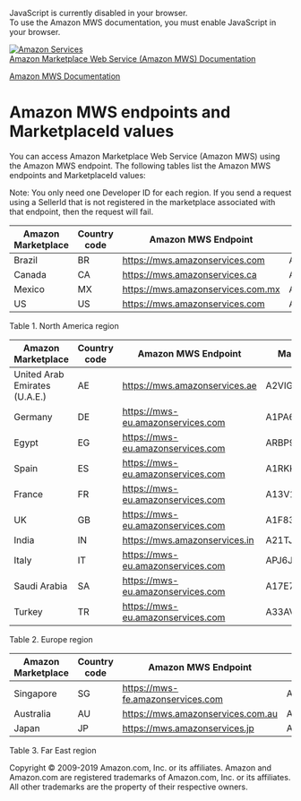 <div id="MWSDX_noscript">

JavaScript is currently disabled in your browser.  
To use the Amazon MWS documentation, you must enable JavaScript in your
browser.

</div>

<div id="MWSDX_divtop">

[![Amazon
Services](https://images-na.ssl-images-amazon.com/images/G/08/mwsportal/fr_FR/amazonservices.gif
"Amazon Services")](http://services.amazon.fr)  
<span id="MWSDX_titlebar">[Amazon Marketplace Web Service (Amazon MWS)
Documentation](https://developer.amazonservices.fr/gp/mws/docs.html)</span>

</div>

<div id="MWSDX_divbottom">

<div id="MWSDX_divleft">

<div id="MWSDX_toc">

</div>

</div>

<div id="MWSDX_divright">

<div id="MWSDX_content">

<span id="MWSDX_breadcrumbs">[Amazon MWS
Documentation](https://developer.amazonservices.fr/gp/mws/docs.html)</span>

<div id="DG_Endpoints" class="nested0">

# <span class="ph">Amazon MWS</span> endpoints and MarketplaceId values

<div class="body">

<div class="section">

You can access <span class="ph">Amazon Marketplace Web Service (Amazon
MWS)</span> using the <span class="ph">Amazon MWS</span> endpoint. The
following tables list the <span class="ph">Amazon MWS</span> endpoints
and <span class="keyword parmname">MarketplaceId</span> values:

<div class="note note">

<span class="notetitle">Note:</span> You only need one Developer ID for
each region. If you send a request using a
<span class="keyword parmname">SellerId</span> that is not registered in
the marketplace associated with that endpoint, then the request will
fail.

</div>

<div class="tablenoborder">

| Amazon Marketplace | Country code | <span class="ph">Amazon MWS</span> Endpoint                                             | MarketplaceId                                                        |
| ------------------ | ------------ | --------------------------------------------------------------------------------------- | -------------------------------------------------------------------- |
| Brazil             | BR           | <span id="DG_Endpoints__d2002e1165" class="ph">https://mws.amazonservices.com</span>    | <span id="DG_Endpoints__d2002e1169" class="ph">A2Q3Y263D00KWC</span> |
| Canada             | CA           | <span id="DG_Endpoints__d2002e1182" class="ph">https://mws.amazonservices.ca</span>     | <span id="DG_Endpoints__d2002e1186" class="ph">A2EUQ1WTGCTBG2</span> |
| Mexico             | MX           | <span id="DG_Endpoints__d2002e1199" class="ph">https://mws.amazonservices.com.mx</span> | <span id="DG_Endpoints__d2002e1203" class="ph">A1AM78C64UM0Y8</span> |
| US                 | US           | <span id="DG_Endpoints__d2002e1216" class="ph">https://mws.amazonservices.com</span>    | <span id="DG_Endpoints__d2002e1220" class="ph">ATVPDKIKX0DER</span>  |

<span class="tablecap">Table 1. North America
region</span>

</div>

<div class="tablenoborder">

| Amazon Marketplace            | Country code | <span class="ph">Amazon MWS</span> Endpoint                                             | MarketplaceId                                                        |
| ----------------------------- | ------------ | --------------------------------------------------------------------------------------- | -------------------------------------------------------------------- |
| United Arab Emirates (U.A.E.) | AE           | <span id="DG_Endpoints__d2002e1273" class="ph">https://mws.amazonservices.ae</span>     | <span id="DG_Endpoints__d2002e1277" class="ph">A2VIGQ35RCS4UG</span> |
| Germany                       | DE           | <span id="DG_Endpoints__d2002e1290" class="ph">https://mws-eu.amazonservices.com</span> | <span id="DG_Endpoints__d2002e1294" class="ph">A1PA6795UKMFR9</span> |
| Egypt                         | EG           | <span id="DG_Endpoints__d2002e1307" class="ph">https://mws-eu.amazonservices.com</span> | <span id="DG_Endpoints__d2002e1311" class="ph">ARBP9OOSHTCHU</span>  |
| Spain                         | ES           | <span id="DG_Endpoints__d2002e1324" class="ph">https://mws-eu.amazonservices.com</span> | <span id="DG_Endpoints__d2002e1328" class="ph">A1RKKUPIHCS9HS</span> |
| France                        | FR           | <span id="DG_Endpoints__d2002e1341" class="ph">https://mws-eu.amazonservices.com</span> | <span id="DG_Endpoints__d2002e1345" class="ph">A13V1IB3VIYZZH</span> |
| UK                            | GB           | <span id="DG_Endpoints__d2002e1359" class="ph">https://mws-eu.amazonservices.com</span> | <span id="DG_Endpoints__d2002e1363" class="ph">A1F83G8C2ARO7P</span> |
| India                         | IN           | <span id="DG_Endpoints__d2002e1376" class="ph">https://mws.amazonservices.in</span>     | <span id="DG_Endpoints__d2002e1380" class="ph">A21TJRUUN4KGV</span>  |
| Italy                         | IT           | <span id="DG_Endpoints__d2002e1393" class="ph">https://mws-eu.amazonservices.com</span> | <span id="DG_Endpoints__d2002e1397" class="ph">APJ6JRA9NG5V4</span>  |
| Saudi Arabia                  | SA           | <span id="DG_Endpoints__d2002e1410" class="ph">https://mws-eu.amazonservices.com</span> | <span id="DG_Endpoints__d2002e1414" class="ph">A17E79C6D8DWNP</span> |
| Turkey                        | TR           | <span id="DG_Endpoints__d2002e1427" class="ph">https://mws-eu.amazonservices.com</span> | <span id="DG_Endpoints__d2002e1431" class="ph">A33AVAJ2PDY3EV</span> |

<span class="tablecap">Table 2. Europe
region</span>

</div>

<div class="tablenoborder">

| Amazon Marketplace | Country code | <span class="ph">Amazon MWS</span> Endpoint                                             | MarketplaceId                                                        |
| ------------------ | ------------ | --------------------------------------------------------------------------------------- | -------------------------------------------------------------------- |
| Singapore          | SG           | <span id="DG_Endpoints__d2002e1484" class="ph">https://mws-fe.amazonservices.com</span> | <span id="DG_Endpoints__d2002e1488" class="ph">A19VAU5U5O7RUS</span> |
| Australia          | AU           | <span id="DG_Endpoints__d2002e1501" class="ph">https://mws.amazonservices.com.au</span> | <span id="DG_Endpoints__d2002e1505" class="ph">A39IBJ37TRP1C6</span> |
| Japan              | JP           | <span id="DG_Endpoints__d2002e1518" class="ph">https://mws.amazonservices.jp</span>     | <span id="DG_Endpoints__d2002e1522" class="ph">A1VC38T7YXB528</span> |

<span class="tablecap">Table 3. Far East region</span>

</div>

</div>

</div>

</div>

<div id="MWSDX_footer">

Copyright © 2009-2019 Amazon.com, Inc. or its affiliates. Amazon and
Amazon.com are registered trademarks of Amazon.com, Inc. or its
affiliates. All other trademarks are the property of their respective
owners.

</div>

</div>

</div>

<div style="clear: both;">

</div>

</div>
